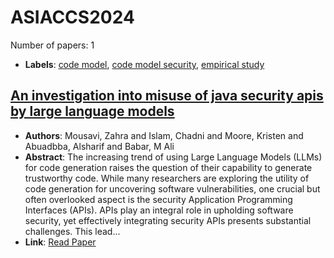 # ASIACCS2024

Number of papers: 1

- **Labels**: [code model](../../labels/code_model.md), [code model security](../../labels/code_model_security.md), [empirical study](../../labels/empirical_study.md)

## [An investigation into misuse of java security apis by large language models](paper_1.md)
- **Authors**: Mousavi, Zahra and Islam, Chadni and Moore, Kristen and Abuadbba, Alsharif and Babar, M Ali
- **Abstract**: The increasing trend of using Large Language Models (LLMs) for code generation raises the question of their capability to generate trustworthy code. While many researchers are exploring the utility of code generation for uncovering software vulnerabilities, one crucial but often overlooked aspect is the security Application Programming Interfaces (APIs). APIs play an integral role in upholding software security, yet effectively integrating security APIs presents substantial challenges. This lead...
- **Link**: [Read Paper](https://arxiv.org/html/2404.03823v1)
